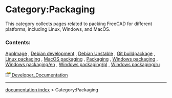 # Category:Packaging
This category collects pages related to packing FreeCAD for different platforms, including Linux, Windows, and MacOS.

### Contents:

[AppImage](AppImage.md) , [Debian development](Debian_development.md) , [Debian Unstable](Debian_Unstable.md) , [Git buildpackage](Git_buildpackage.md) , [Linux packaging](Linux_packaging.md) , [MacOS packaging](MacOS_packaging.md) , [Packaging](Packaging.md) , [Windows packaging](Windows_packaging.md) , [Windows packaging/en](Windows_packaging/en.md) , [Windows packaging/pl](Windows_packaging/pl.md) , [Windows packaging/ru](Windows_packaging/ru.md)

[<img src="images/Property.png" style="width:16px"> Developer\_Documentation](Category_Developer_Documentation.md)

---
[documentation index](../README.md) > Category:Packaging
